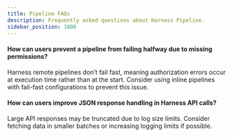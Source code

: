 ```yaml
---
title: Pipeline FAQs
description: Frequently asked questions about Harness Pipeline.
sidebar_position: 1000
---
```



#### How can users prevent a pipeline from failing halfway due to missing permissions?
Harness remote pipelines don’t fail fast, meaning authorization errors occur at execution time rather than at the start. Consider using inline pipelines with fail-fast configurations to prevent this issue.

#### How can users improve JSON response handling in Harness API calls?
Large API responses may be truncated due to log size limits. Consider fetching data in smaller batches or increasing logging limits if possible.

